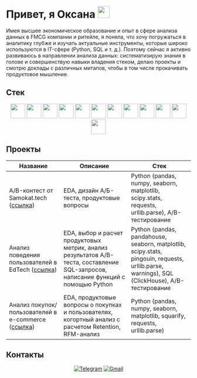 <h1 align="left">Привет, я Оксана
<img src="https://github.com/blackcater/blackcater/raw/main/images/Hi.gif" height="32"/></h1>

Имея высшее экономическое образование и опыт в сфере анализа данных в FMCG компании и ритейле, я поняла, что хочу погружаться в аналитику глубже и изучать актуальные инструменты, которые широко используются в IT-сфере (Python, SQL и т. д.). Поэтому сейчас я активно развиваюсь в направлении анализа данных: систематизирую знания в голове и совершенствую навыки владения стеком, делаю проекты и смотрю доклады с различных митапов, чтобы в том числе прокачивать продуктовое мышление.

## Стек

<div align="center">
  
<img src="https://cdn.simpleicons.org/python" height="40"/>
<img src="https://cdn.simpleicons.org/pandas" height="40"/>
<img src="https://cdn.simpleicons.org/numpy" height="40"/>
<img src="https://upload.wikimedia.org/wikipedia/commons/8/84/Matplotlib_icon.svg" height="40"/>
<img src="https://seaborn.pydata.org/_images/logo-mark-lightbg.svg" height="40"/>
<img src="https://cdn.simpleicons.org/scipy" height="40"/>
<img src="https://cdn.simpleicons.org/microsoftsqlserver" height="40"/>
<img src="https://cdn.simpleicons.org/clickhouse" height="40"/>
<img src="https://cdn.simpleicons.org/postgresql" height="40"/>
<img src="https://cdn.simpleicons.org/powerbi" height="40"/>
<img src="https://cdn.simpleicons.org/redash" height="40"/>
<img src="https://cdn.simpleicons.org/tableau" height="40"/>

</div>

## Проекты

|Название|Описание|Стек|
|--------|--------|----|
|A/B-контест от Samokat.tech ([ссылка](https://github.com/oxana-sidorenko/samokat.tech_fraud_ab-testing))|EDA, дизайн А/Б-теста, продуктовые вопросы|Python (pandas, numpy, seaborn, matplotlib, scipy.stats, requests, urllib.parse), A/B-тестирование|
|Анализ поведения пользователей в EdTech ([ссылка](https://github.com/oxana-sidorenko/edtech_project))|EDA, выбор и расчет продуктовых метрик, анализ результатов А/B-теста, составление SQL-запросов, написание функций с помощью Python|Python (pandas, pandahouse, seaborn, matplotlib, scipy.stats, pingouin, requests, urllib.parse, warnings), SQL (ClickHouse), A/B-тестирование|
|Анализ покупок/пользователей в e-commerce ([ссылка](https://github.com/oxana-sidorenko/e-commerce_project))|EDA, продуктовые вопросы о покупках и пользователях, когортный анализ с расчетом Retention, RFM-анализ|Python (pandas, numpy, seaborn, matplotlib, squarify, requests, urllib.parse)|

## Контакты

<div align="center">
  
[![Telegram](https://img.shields.io/badge/Telegram-0b0038?style=for-the-badge&logo=telegram&logoColor=white)](https://t.me/oxtis)
[![Gmail](https://img.shields.io/badge/Gmail-0b0038?style=for-the-badge&logo=gmail&logoColor=red)](mailto:oxana.sidorenko60@gmail.com)

</div>
